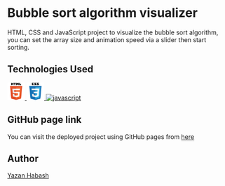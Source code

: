 # Bubble sort algorithm visualizer
HTML, CSS and JavaScript project to visualize the bubble sort algorithm, you can set the array size and animation speed via a slider then start sorting.

## Technologies Used
<a href="https://www.w3.org/html/" target="_blank" rel="noreferrer">
  <img src="https://raw.githubusercontent.com/devicons/devicon/master/icons/html5/html5-original-wordmark.svg" alt="html5" width="40" height="40"/>
</a>
<a href="https://www.w3schools.com/css/" target="_blank" rel="noreferrer">
  <img src="https://raw.githubusercontent.com/devicons/devicon/master/icons/css3/css3-original-wordmark.svg" alt="css3" width="40" height="40"/> 
</a>
<a href="https://www.w3schools.com/js/default.asp" target="_blank" rel="noreferrer">
  <img src="https://www.growingsearch.com/blog/wp-content/uploads/2019/02/Javascript-shield-450x445.png" alt="javascript" width="40" height="40"/>
</a>

## GitHub page link
You can visit the deployed project using GitHub pages from [here](https://yazan-habash114.github.io/bubble-sort-visualizer/)

## Author
[Yazan Habash](https://github.com/Yazan-Habash114)
